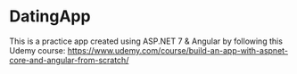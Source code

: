 # DatingApp
This is a practice app created using ASP.NET 7 & Angular by following this Udemy course:
https://www.udemy.com/course/build-an-app-with-aspnet-core-and-angular-from-scratch/
